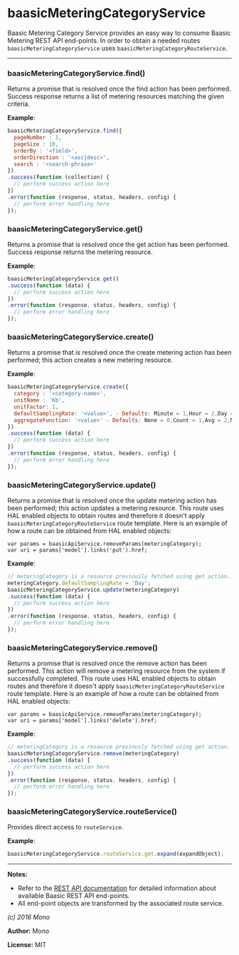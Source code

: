 # baasicMeteringCategoryService

Baasic Metering Category Service provides an easy way to consume Baasic Metering REST API end-points. In order to obtain a needed routes `baasicMeteringCategoryService` uses `baasicMeteringCategoryRouteService`.



* * *

### baasicMeteringCategoryService.find() 

Returns a promise that is resolved once the find action has been performed. Success response returns a list of metering resources matching the given criteria.


**Example**:
```js
baasicMeteringCategoryService.find({
  pageNumber : 1,
  pageSize : 10,
  orderBy : '<field>',
  orderDirection : '<asc|desc>',
  search : '<search-phrase>'
})
.success(function (collection) {
  // perform success action here
})
.error(function (response, status, headers, config) {
  // perform error handling here
});    
```


### baasicMeteringCategoryService.get() 

Returns a promise that is resolved once the get action has been performed. Success response returns the metering resource.


**Example**:
```js
baasicMeteringCategoryService.get()
.success(function (data) {
  // perform success action here
})
.error(function (response, status, headers, config) {
  // perform error handling here
});
```


### baasicMeteringCategoryService.create() 

Returns a promise that is resolved once the create metering action has been performed; this action creates a new metering resource.


**Example**:
```js
baasicMeteringCategoryService.create({
  category : '<category-name>',
  unitName : 'Kb',
  unitFactor: 1,
  defaultSamplingRate: '<value>', - Defaults: Minute = 1,Hour = 2,Day = 3,Week = 4,Month = 5,Year = 6
  aggregateFunction: '<value>' - Defaults: None = 0,Count = 1,Avg = 2,Max = 3,Min = 4,Sum = 5
})
.success(function (data) {
  // perform success action here
})
.error(function (response, status, headers, config) {
  // perform error handling here
});
```


### baasicMeteringCategoryService.update() 

Returns a promise that is resolved once the update metering action has been performed; this action updates a metering resource. This route uses HAL enabled objects to obtain routes and therefore it doesn't apply `baasicMeteringCategoryRouteService` route template. Here is an example of how a route can be obtained from HAL enabled objects:
```
var params = baasicApiService.removeParams(meteringCategory);
var uri = params['model'].links('put').href;
```


**Example**:
```js
// meteringCategory is a resource previously fetched using get action.
meteringCategory.defaultSamplingRate = 'Day';
baasicMeteringCategoryService.update(meteringCategory)
.success(function (data) {
  // perform success action here
})
.error(function (response, status, headers, config) {
  // perform error handling here
});
```


### baasicMeteringCategoryService.remove() 

Returns a promise that is resolved once the remove action has been performed. This action will remove a metering resource from the system if successfully completed. This route uses HAL enabled objects to obtain routes and therefore it doesn't apply `baasicMeteringCategoryRouteService` route template. Here is an example of how a route can be obtained from HAL enabled objects:
```
var params = baasicApiService.removeParams(meteringCategory);
var uri = params['model'].links('delete').href;
```


**Example**:
```js
// meteringCategory is a resource previously fetched using get action.				 
baasicMeteringCategoryService.remove(meteringCategory)
.success(function (data) {
  // perform success action here
})
.error(function (response, status, headers, config) {
  // perform error handling here
});		
```


### baasicMeteringCategoryService.routeService() 

Provides direct access to `routeService`.


**Example**:
```js
baasicMeteringCategoryService.routeService.get.expand(expandObject);
```



* * *

**Notes:**
 - Refer to the [REST API documentation](https://github.com/Baasic/baasic-rest-api/wiki) for detailed information about available Baasic REST API end-points.
 - All end-point objects are transformed by the associated route service.

*(c) 2016 Mono*

**Author:** Mono

**License:** MIT 

